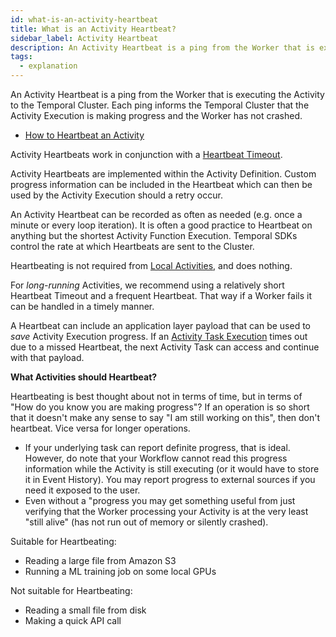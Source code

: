 ```yaml
---
id: what-is-an-activity-heartbeat
title: What is an Activity Heartbeat?
sidebar_label: Activity Heartbeat
description: An Activity Heartbeat is a ping from the Worker that is executing the Activity to the Temporal Cluster. Each ping informs the Temporal Cluster that the Activity Execution is making progress and the Worker has not crashed.
tags:
  - explanation
---
```


An Activity Heartbeat is a ping from the Worker that is executing the Activity to the Temporal Cluster.
Each ping informs the Temporal Cluster that the Activity Execution is making progress and the Worker has not crashed.

- [How to Heartbeat an Activity](/application-development-guide#activity-heartbeats)

Activity Heartbeats work in conjunction with a [Heartbeat Timeout](/concepts/what-is-a-heartbeat-timeout).

Activity Heartbeats are implemented within the Activity Definition.
Custom progress information can be included in the Heartbeat which can then be used by the Activity Execution should a retry occur.

An Activity Heartbeat can be recorded as often as needed (e.g. once a minute or every loop iteration).
It is often a good practice to Heartbeat on anything but the shortest Activity Function Execution.
Temporal SDKs control the rate at which Heartbeats are sent to the Cluster.

Heartbeating is not required from [Local Activities](/concepts/what-is-a-local-activity), and does nothing.

For _long-running_ Activities, we recommend using a relatively short Heartbeat Timeout and a frequent Heartbeat.
That way if a Worker fails it can be handled in a timely manner.

A Heartbeat can include an application layer payload that can be used to _save_ Activity Execution progress.
If an [Activity Task Execution](/concepts/what-is-an-activity-task-execution) times out due to a missed Heartbeat, the next Activity Task can access and continue with that payload.

**What Activities should Heartbeat?**

Heartbeating is best thought about not in terms of time, but in terms of "How do you know you are making progress"? If an operation is so short that it doesn't make any sense to say "I am still working on this", then don't heartbeat. Vice versa for longer operations.

- If your underlying task can report definite progress, that is ideal.
  However, do note that your Workflow cannot read this progress information while the Activity is still executing (or it would have to store it in Event History). You may report progress to external sources if you need it exposed to the user.
- Even without a "progress you may get something useful from just verifying that the Worker processing your Activity is at the very least "still alive" (has not run out of memory or silently crashed).

Suitable for Heartbeating:

- Reading a large file from Amazon S3
- Running a ML training job on some local GPUs

Not suitable for Heartbeating:

- Reading a small file from disk
- Making a quick API call
